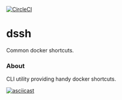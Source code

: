 [![CircleCI](https://circleci.com/gh/simeunovics/dssh.svg?style=svg)](https://circleci.com/gh/simeunovics/dssh)

# dssh

Common docker shortcuts.

### About

CLI utility providing handy docker shortcuts.

[![asciicast](https://asciinema.org/a/240385.svg)](https://asciinema.org/a/240385)
